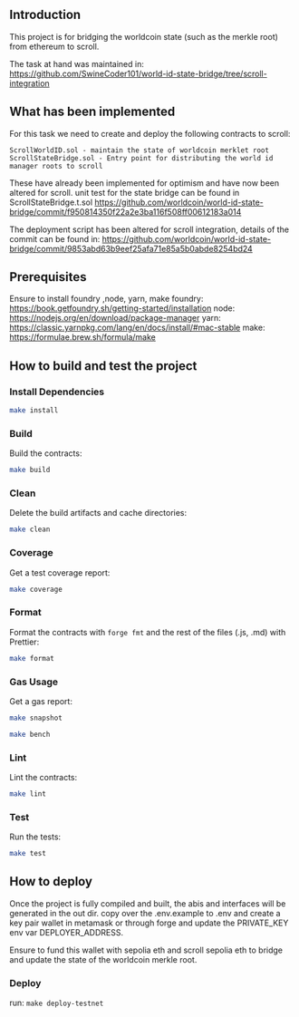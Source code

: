 ## Introduction
This project is for bridging the worldcoin state (such as the merkle root) from ethereum to scroll.

The task at hand was maintained in:
https://github.com/SwineCoder101/world-id-state-bridge/tree/scroll-integration

## What has been implemented
For this task we need to create and deploy the following contracts to scroll:

    ScrollWorldID.sol - maintain the state of worldcoin merklet root
    ScrollStateBridge.sol - Entry point for distributing the world id manager roots to scroll

These have already been implemented for optimism and have now been altered for scroll.
unit test for the state bridge can be found in ScrollStateBridge.t.sol
https://github.com/worldcoin/world-id-state-bridge/commit/f950814350f22a2e3ba116f508ff00612183a014

The deployment script has been altered for scroll integration, details of the commit can be found in:
https://github.com/worldcoin/world-id-state-bridge/commit/9853abd63b9eef25afa71e85a5b0abde8254bd24

## Prerequisites
Ensure to install foundry ,node, yarn, make
foundry: https://book.getfoundry.sh/getting-started/installation
node: https://nodejs.org/en/download/package-manager
yarn: https://classic.yarnpkg.com/lang/en/docs/install/#mac-stable
make: https://formulae.brew.sh/formula/make

## How to build and test the project

### Install Dependencies
```sh
make install
```

### Build

Build the contracts:

```sh
make build
```

### Clean

Delete the build artifacts and cache directories:

```sh
make clean
```

### Coverage

Get a test coverage report:

```sh
make coverage
```

### Format

Format the contracts with `forge fmt` and the rest of the files (.js, .md) with Prettier:

```sh
make format
```

### Gas Usage

Get a gas report:

```sh
make snapshot
```

```sh
make bench
```

### Lint

Lint the contracts:

```sh
make lint
```

### Test

Run the tests:

```sh
make test
```

## How to deploy
Once the project is fully compiled and built, the abis and interfaces will be generated in the out dir.
copy over the .env.example to .env and create a key pair wallet in metamask or through forge and update the PRIVATE_KEY env var DEPLOYER_ADDRESS.

Ensure to fund this wallet with sepolia eth and scroll sepolia eth to bridge and update the state of the worldcoin merkle root.

### Deploy
run:
`make deploy-testnet`
